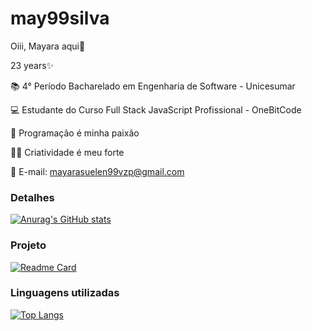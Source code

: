 # may99silva

Oiii, Mayara aqui👋

23 years✨

📚 4° Período Bacharelado em Engenharia de Software - Unicesumar 

💻 Estudante do Curso Full Stack JavaScript Profissional - OneBitCode

🌟 Programação é minha paixão

👩‍💻 Criatividade é meu forte

🤝 E-mail: mayarasuelen99vzp@gmail.com


### Detalhes

[![Anurag's GitHub stats](https://github-readme-stats.vercel.app/api?username=may99silva&show_icons=true&theme=radical)](https://github.com/anuraghazra/github-readme-stats)

### Projeto

[![Readme Card](https://github-readme-stats.vercel.app/api/pin/?username=may99silva&repo=Tik-Tok-Project&theme=gruvbox)](https://github.com/anuraghazra/github-readme-stats)

### Linguagens utilizadas

[![Top Langs](https://github-readme-stats.vercel.app/api/top-langs/?username=may99silva&layout=compact)](https://github.com/anuraghazra/github-readme-stats)

